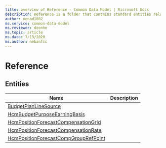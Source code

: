 ```yaml
---
title: overview of Reference - Common Data Model | Microsoft Docs
description: Reference is a folder that contains standard entities related to the Common Data Model.
author: nenad1002
ms.service: common-data-model
ms.reviewer: deonhe
ms.topic: article
ms.date: 7/13/2020
ms.author: nebanfic
---
```


# Reference


## Entities

|Name|Description|
|---|---|
|[BudgetPlanLineSource](BudgetPlanLineSource.md)||
|[HcmBudgetPurposeEarningBasis](HcmBudgetPurposeEarningBasis.md)||
|[HcmPositionForecastCompensationGrid](HcmPositionForecastCompensationGrid.md)||
|[HcmPositionForecastCompensationRate](HcmPositionForecastCompensationRate.md)||
|[HcmPositionForecastCompGroupRefPoint](HcmPositionForecastCompGroupRefPoint.md)||
